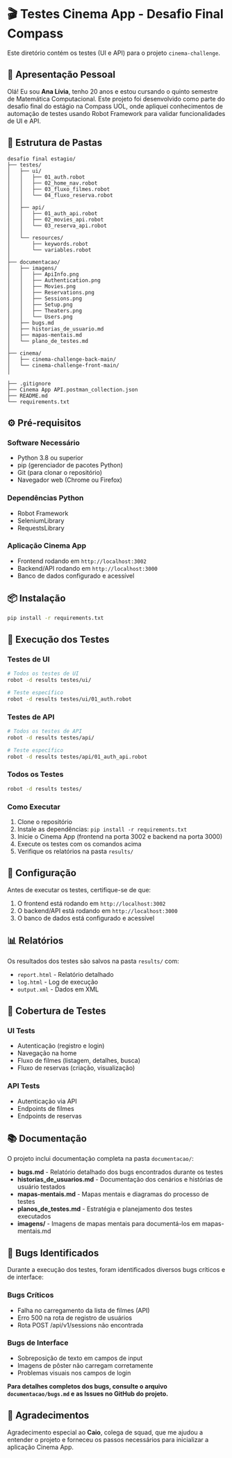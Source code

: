 # 🎬 Testes Cinema App - Desafio Final Compass

Este diretório contém os testes (UI e API) para o projeto `cinema-challenge`.

## 👋 Apresentação Pessoal

Olá! Eu sou **Ana Lívia**, tenho 20 anos e estou cursando o quinto semestre de Matemática Computacional. Este projeto foi desenvolvido como parte do desafio final do estágio na Compass UOL, onde apliquei conhecimentos de automação de testes usando Robot Framework para validar funcionalidades de UI e API. 

## 📁 Estrutura de Pastas

```plaintext
desafio final estagio/
├── testes/
│   ├── ui/
│   │   ├── 01_auth.robot
│   │   ├── 02_home_nav.robot
│   │   ├── 03_fluxo_filmes.robot
│   │   └── 04_fluxo_reserva.robot
│   │
│   ├── api/
│   │   ├── 01_auth_api.robot
│   │   ├── 02_movies_api.robot
│   │   └── 03_reserva_api.robot
│   │
│   └── resources/
│       ├── keywords.robot
│       └── variables.robot
│
├── documentacao/
│   ├── imagens/
│   │   ├── ApiInfo.png
│   │   ├── Authentication.png
│   │   ├── Movies.png
│   │   ├── Reservations.png
│   │   ├── Sessions.png
│   │   ├── Setup.png
│   │   ├── Theaters.png
│   │   └── Users.png
│   ├── bugs.md
│   ├── historias_de_usuario.md
│   ├── mapas-mentais.md
│   └── plano_de_testes.md
│
├── cinema/
│   ├── cinema-challenge-back-main/
│   └── cinema-challenge-front-main/
│

├── .gitignore
├── Cinema App API.postman_collection.json
├── README.md
└── requirements.txt
```

## ⚙️ Pré-requisitos

### Software Necessário
- Python 3.8 ou superior
- pip (gerenciador de pacotes Python)
- Git (para clonar o repositório)
- Navegador web (Chrome ou Firefox)

### Dependências Python
- Robot Framework
- SeleniumLibrary
- RequestsLibrary

### Aplicação Cinema App
- Frontend rodando em `http://localhost:3002`
- Backend/API rodando em `http://localhost:3000`
- Banco de dados configurado e acessível

## 📦 Instalação

```bash
pip install -r requirements.txt
```

## 🚀 Execução dos Testes

### Testes de UI
```bash
# Todos os testes de UI
robot -d results testes/ui/

# Teste específico
robot -d results testes/ui/01_auth.robot
```

### Testes de API
```bash
# Todos os testes de API
robot -d results testes/api/

# Teste específico
robot -d results testes/api/01_auth_api.robot
```

### Todos os Testes
```bash
robot -d results testes/
```

### Como Executar
1. Clone o repositório
2. Instale as dependências: `pip install -r requirements.txt`
3. Inicie o Cinema App (frontend na porta 3002 e backend na porta 3000)
4. Execute os testes com os comandos acima
5. Verifique os relatórios na pasta `results/`

## 🔧 Configuração

Antes de executar os testes, certifique-se de que:

1. O frontend está rodando em `http://localhost:3002`
2. O backend/API está rodando em `http://localhost:3000`
3. O banco de dados está configurado e acessível

## 📊 Relatórios

Os resultados dos testes são salvos na pasta `results/` com:
- `report.html` - Relatório detalhado
- `log.html` - Log de execução
- `output.xml` - Dados em XML

## 🧪 Cobertura de Testes

### UI Tests
- Autenticação (registro e login)
- Navegação na home
- Fluxo de filmes (listagem, detalhes, busca)
- Fluxo de reservas (criação, visualização)

### API Tests
- Autenticação via API
- Endpoints de filmes
- Endpoints de reservas

## 📚 Documentação

O projeto inclui documentação completa na pasta `documentacao/`:

- **bugs.md** - Relatório detalhado dos bugs encontrados durante os testes
- **historias_de_usuarios.md** - Documentação dos cenários e histórias de usuário testados
- **mapas-mentais.md** - Mapas mentais e diagramas do processo de testes
- **planos_de_testes.md** - Estratégia e planejamento dos testes executados
- **imagens/** - Imagens de mapas mentais para documentá-los em mapas-mentais.md

## 🐛 Bugs Identificados

Durante a execução dos testes, foram identificados diversos bugs críticos e de interface:

### Bugs Críticos
- Falha no carregamento da lista de filmes (API)
- Erro 500 na rota de registro de usuários
- Rota POST /api/v1/sessions não encontrada

### Bugs de Interface
- Sobreposição de texto em campos de input
- Imagens de pôster não carregam corretamente
- Problemas visuais nos campos de login

**Para detalhes completos dos bugs, consulte o arquivo `documentacao/bugs.md` e as Issues no GitHub do projeto.**

## 🙏 Agradecimentos

Agradecimento especial ao **Caio**, colega de squad, que me ajudou a entender o projeto e forneceu os passos necessários para inicializar a aplicação Cinema App.